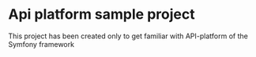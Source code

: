 # Api platform sample project

This project has been created only to get familiar with API-platform of the Symfony framework


